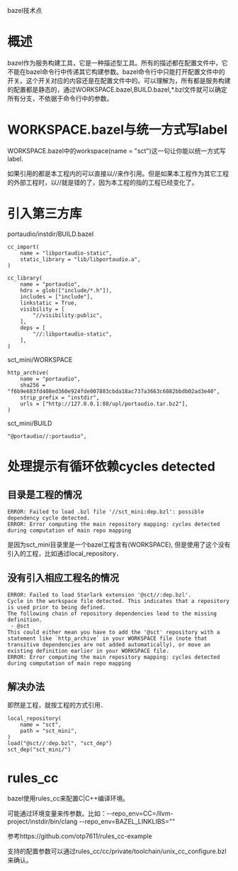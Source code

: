 bazel技术点

# 概述

bazel作为服务构建工具，它是一种描述型工具。所有的描述都在配置文件中，它不能在bazel命令行中传递其它构建参数。bazel命令行中只能打开配置文件中的开关。这个开关对应的内容还是在配置文件中的。可以理解为，所有都是服务构建的配置都是静态的，通过WORKSPACE.bazel,BUILD.bazel,*.bzl文件就可以确定所有分支，不依据于命令行中的参数。

# WORKSPACE.bazel与统一方式写label

WORKSPACE.bazel中的workspace(name = "sct")这一句让你能以统一方式写label.

如果引用的都是本工程内的可以直接以//来作引用。但是如果本工程作为其它工程的外部工程时，以//就是错的了，因为本工程的指的工程已经变化了。

# 引入第三方库

portaudio/instdir/BUILD.bazel

```shell
cc_import(
    name = "libportaudio-static",
    static_library = "lib/libportaudio.a",
)

cc_library(
    name = "portaudio",
    hdrs = glob(["include/*.h"]),
    includes = ["include"],
    linkstatic = True,
    visibility = [
        "//visibility:public",
    ],
    deps = [
        "//:libportaudio-static",
    ],
)

```

sct_mini/WORKSPACE

```shell
http_archive(
    name = "portaudio",
    sha256 = "f6b9e683fd408ed360e924fde007883cbda18ac737a3663c6082bbdb02ad3e40",
    strip_prefix = "instdir",
    urls = ["http://127.0.0.1:88/upl/portaudio.tar.bz2"],
)

```

sct_mini/BUILD

```
"@portaudio//:portaudio",
```



# 处理提示有循环依赖cycles detected



## 目录是工程的情况

```
ERROR: Failed to load .bzl file '//sct_mini:dep.bzl': possible dependency cycle detected.
ERROR: Error computing the main repository mapping: cycles detected during computation of main repo mapping

```

是因为sct_mini目录里是一个bazel工程含有(WORKSPACE), 但是使用了这个没有引入的工程，比如通过local_repository．

## 没有引入相应工程名的情况

```
ERROR: Failed to load Starlark extension '@sct//:dep.bzl'.
Cycle in the workspace file detected. This indicates that a repository is used prior to being defined.
The following chain of repository dependencies lead to the missing definition.
 - @sct
This could either mean you have to add the '@sct' repository with a statement like `http_archive` in your WORKSPACE file (note that transitive dependencies are not added automatically), or move an existing definition earlier in your WORKSPACE file.
ERROR: Error computing the main repository mapping: cycles detected during computation of main repo mapping

```

## 解决办法

即然是工程，就按工程的方式引用．

```shell
local_repository(
    name = "sct",
    path = "sct_mini",
)
load("@sct//:dep.bzl", "sct_dep")
sct_dep("sct_mini/")

```

# rules_cc

bazel使用rules_cc来配置C|C++编译环境。

可能通过环境变量来传参数。比如：--repo_env=CC=/llvm-project/instdir/bin/clang --repo_env=BAZEL_LINKLIBS=""

参考https://github.com/otp7611/rules_cc-example

支持的配置参数可以通过rules_cc/cc/private/toolchain/unix_cc_configure.bzl来确认。
